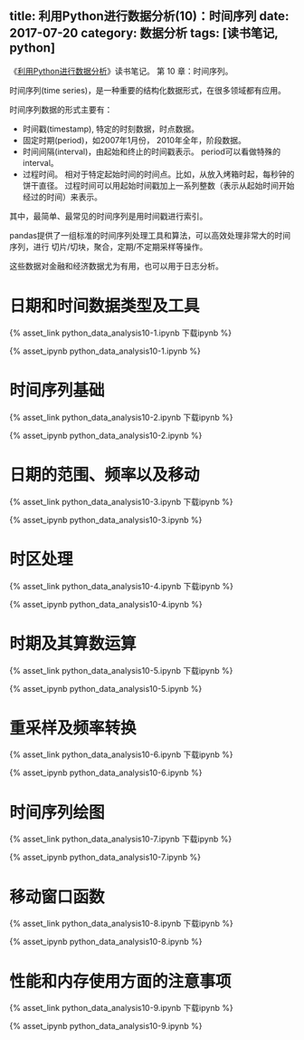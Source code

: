 title: 利用Python进行数据分析(10)：时间序列
date: 2017-07-20
category: 数据分析
tags: [读书笔记, python]
---



《[利用Python进行数据分析](https://book.douban.com/subject/25779298/)》读书笔记。
第 10 章：时间序列。

时间序列(time series)，是一种重要的结构化数据形式，在很多领域都有应用。

<!-- more -->

时间序列数据的形式主要有：

- 时间戳(timestamp), 特定的时刻数据，时点数据。
- 固定时期(period)，如2007年1月份， 2010年全年，阶段数据。
- 时间间隔(interval)，由起始和终止的时间戳表示。 period可以看做特殊的interval。
- 过程时间。 相对于特定起始时间的时间点。比如，从放入烤箱时起，每秒钟的饼干直径。
  过程时间可以用起始时间戳加上一系列整数（表示从起始时间开始经过的时间）来表示。

其中，最简单、最常见的时间序列是用时间戳进行索引。

pandas提供了一组标准的时间序列处理工具和算法，可以高效处理非常大的时间序列，进行
切片/切块，聚合，定期/不定期采样等操作。

这些数据对金融和经济数据尤为有用，也可以用于日志分析。



# 日期和时间数据类型及工具


{% asset_link python_data_analysis10-1.ipynb 下载ipynb %}

{% asset_ipynb python_data_analysis10-1.ipynb %}


# 时间序列基础

{% asset_link python_data_analysis10-2.ipynb 下载ipynb %}

{% asset_ipynb python_data_analysis10-2.ipynb %}


# 日期的范围、频率以及移动

{% asset_link python_data_analysis10-3.ipynb 下载ipynb %}

{% asset_ipynb python_data_analysis10-3.ipynb %}



# 时区处理

{% asset_link python_data_analysis10-4.ipynb 下载ipynb %}

{% asset_ipynb python_data_analysis10-4.ipynb %}



# 时期及其算数运算

{% asset_link python_data_analysis10-5.ipynb 下载ipynb %}

{% asset_ipynb python_data_analysis10-5.ipynb %}



# 重采样及频率转换


{% asset_link python_data_analysis10-6.ipynb 下载ipynb %}

{% asset_ipynb python_data_analysis10-6.ipynb %}


# 时间序列绘图

{% asset_link python_data_analysis10-7.ipynb 下载ipynb %}

{% asset_ipynb python_data_analysis10-7.ipynb %}



# 移动窗口函数

{% asset_link python_data_analysis10-8.ipynb 下载ipynb %}

{% asset_ipynb python_data_analysis10-8.ipynb %}



# 性能和内存使用方面的注意事项

{% asset_link python_data_analysis10-9.ipynb 下载ipynb %}

{% asset_ipynb python_data_analysis10-9.ipynb %}





